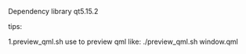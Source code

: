 Dependency library qt5.15.2

tips:

1.preview_qml.sh use to preview qml like: ./preview_qml.sh window.qml
